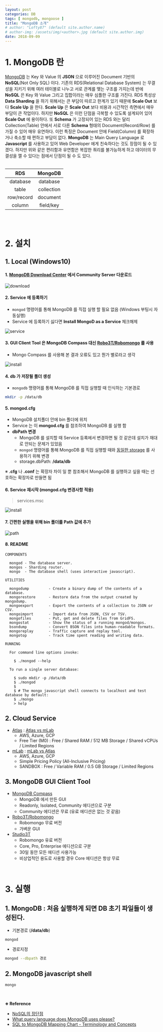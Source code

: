 ```yaml
---
layout: post
categories: DB
tags: [ mongodb, mongoose ]
title: "MongoDB 소개"
# author: "Lofty87" (default site.author.name)
# author-img: /assets/img/<author>.jpg (default site.author.img)
date: 2018-09-09
---
```


# 1. MongoDB 란

[MongoDB](https://www.mongodb.com/) 는 Key 와 Value 의 **JSON** 으로 이루어진 Document 기반의 **NoSQL**(Not Only SQL) 이다. 기존의 RDS(Relational Database System) 는 무결성을 지키기 위해 여러 테이블로 나누고 서로 관계를 맺는 구조를 가지는데 반에 **NoSQL** 은 Key 와 Value 그리고 집합이라는 매우 심플한 구조를 가진다. RDS 특성상 **Data Sharding** 을 하기 위해서는 큰 부담이 따르고 한계가 있기 때문에 **Scale Out** 보다 **Scale Up** 을 한다. **Scale Up** 은 **Scale Out** 보다 비용과 시간적인 측면에서 매우 부담이 큰 작업이다. 하지만 **NoSQL** 은 이런 단점을 극복할 수 있도록 설계되어 있어 **Scale Out** 에 용이하다. 또 **Schema** 가 고정되어 있는 RDS 와는 달리 Collection(Table) 안에서 서로 다른 **Schema** 형태의 Document(Record/Row) 를 가질 수 있어 매우 유연하다. 이런 특징은 Document 안에 Field(Column) 를 확장하거나 축소할 때 편하고 부담이 없다. **MongoDB** 는 Main Query Language 로 **Javascript** 를 사용하고 있어 Web Developer 에게 친숙하다는 것도 장점이 될 수 있겠다. 하지만 위와 같은 편리함과 유연함은 복잡한 쿼리를 불가능하게 하고 데이터의 무결성을 깰 수 있다는 점에서 단점이 될 수 도 있다.
<br><br>

|     RDS    |   MongoDB   |
|:----------:|:-----------:|
|  database  |   database  |
|    table   |  collection |
| row/record |   document  |
|   column   |  field/key  |

<br><br>

# 2. 설치

## 1. Local (Windows10)

#### 1. [MongoDB Download Center](https://www.mongodb.com/download-center) 에서 Community Server 다운로드

![download](/assets/img/posts/DB/2018-09-09/download.png)

#### 2. Service 에 등록하기

* `mongod` 명령어를 통해 MongoDB 를 직접 실행 할 필요 없음 (Windows 부팅시 자동실행)
* Service 에 등록하기 싫다면 **Install MongoD as a Service** 체크해제

![service](/assets/img/posts/DB/2018-09-09/service.png)

#### 3. GUI Client Tool 은 MongoDB Compass 대신 [Robo3T/Robomongo](https://robomongo.org) 를 사용

* Mongo Compass 를 사용해 본 결과 오류도 있고 뭔가 별로라고 생각

![install](/assets/img/posts/DB/2018-09-09/compass.png)

#### 4. db 가 저장될 폴더 생성

* `mongodb` 명령어를 통해 MongoDB 를 직접 실행할 때 인식하는 기본경로

```bash
mkdir -p /data/db
```

#### 5. mongod.cfg

* MongoDB 설치폴더 안에 bin 폴더에 위치
* Service 는 이 **mongod.cfg** 를 참조하여 MongoDB 를 실행 함
* **dbPath 변경**
  * MongoDB 를 설치할 때 Service 등록에서 변경하면 될 것 같은데 설치가 재대로 안되는 문제가 있었음
  * `mongod` 명령어를 통해 MongoDB 를 직접 실행할 때와 <u>동일한 storage</u> 를 사용하기 위해 변경
  * storage.dbPath: **/data/db**

※ **.cfg** 나 **.conf** 는 확장자 차이 일 뿐 참조해서 MongoDB 를 실행하고 싶을 때는 선호하는 확장자로 만들면 됨

#### 6. Service 재시작 (mongod.cfg 변경사항 적용)

> services.msc

![install](/assets/img/posts/DB/2018-09-09/service-restart.png)

#### 7. 간편한 실행을 위해 bin 폴더를 Path 값에 추가

![path](/assets/img/posts/DB/2018-09-09/path.jpg)

#### 8. README

```text
COMPONENTS

  mongod - The database server.
  mongos - Sharding router.
  mongo  - The database shell (uses interactive javascript).

UTILITIES

  mongodump         - Create a binary dump of the contents of a database.
  mongorestore      - Restore data from the output created by mongodump.
  mongoexport       - Export the contents of a collection to JSON or CSV.
  mongoimport       - Import data from JSON, CSV or TSV.
  mongofiles        - Put, get and delete files from GridFS.
  mongostat         - Show the status of a running mongod/mongos.
  bsondump          - Convert BSON files into human-readable formats.
  mongoreplay       - Traffic capture and replay tool.
  mongotop          - Track time spent reading and writing data.

RUNNING

  For command line options invoke:

    $ ./mongod --help

  To run a single server database:

    $ sudo mkdir -p /data/db
    $ ./mongod
    $
    $ # The mongo javascript shell connects to localhost and test database by default:
    $ ./mongo
    > help
```

## 2. Cloud Service

* [Atlas](https://www.mongodb.com/cloud/atlas) : [Atlas vs mLab](https://www.mongodb.com/blog/post/comparing-cloud-mongodb-services-mongodb-atlas-vs-mlab)
  * AWS, Azure, GCP
  * Free Tier (M0) : Free / Shared RAM / 512 MB Storage / Shared vCPUs / Limited Regions
* [mLab](https://mlab.com) : [mLab vs Atlas](https://mlab.com/mlab-vs-atlas)
  * AWS, Azure, GCP
  * Simple Pricing Policy (All-Inclusive Pricing)
  * SANDBOX : Free / Variable RAM / 0.5 GB Storage / Limited Regions

## 3. MongoDB GUI Client Tool

* [MongoDB Compass](https://www.mongodb.com/products/compass)
  * MongoDB 에서 만든 GUI
  * Readonly, Isolated, Community 에디션으로 구분
  * Community 에디션은 무료 (유료 에디션은 없는 것 같음)
* [Robo3T/Robomongo](https://robomongo.org)
  * Robomongo 무료 버전
  * 가벼운 GUI
* [Studio3T](https://studio3t.com)
  * Robomongo 유료 버전
  * Core, Pro, Enterprise 에디션으로 구분
  * 30일 동안 모든 에디션 사용가능
  * 비상업적인 용도로 사용할 경우 Core 에디션은 항상 무료

<br>

# 3. 실행

## 1. MongoDB : 처음 실행하게 되면 DB 초기 파일들이 생성된다.

* 기본경로 (**/data/db**)

```bash
mongod
```

* 경로지정

```bash
mongod --dbpath 경로
```

## 2. MongoDB javascript shell

```bash
mongo
```

<br>

**※ Reference**
  * [NoSQL의 장단점](http://lazybrain.ikspres.com/nosql1/)
  * [What query language does MongoDB uses please?](https://www.quora.com/What-query-language-does-MongoDB-uses-please)
  * [SQL to MongoDB Mapping Chart - Terminology and Concepts](https://docs.mongodb.com/manual/reference/sql-comparison/#terminology-and-concepts)